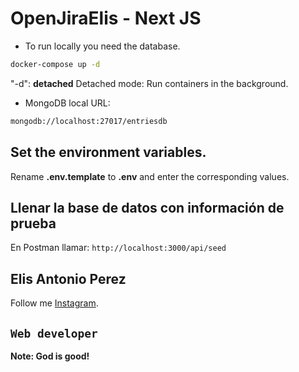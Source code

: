 # OpenJiraElis - Next JS

- To run locally you need the database.

```bash
docker-compose up -d
```

"-d": __detached__ Detached mode: Run containers in the background.

- MongoDB local URL:

```bash
mongodb://localhost:27017/entriesdb
```

## Set the environment variables.
Rename __.env.template__ to __.env__ and enter the corresponding values.

## Llenar la base de datos con información de prueba

En Postman llamar: `http://localhost:3000/api/seed`

## Elis Antonio Perez

Follow me [Instagram](https://instagram.com/elisperezmusic).

## `Web developer`

**Note: God is good!**


